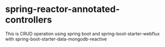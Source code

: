 # spring-reactor-annotated-controllers
This is CRUD operation using spring boot and spring-boot-starter-webflux with spring-boot-starter-data-mongodb-reactive
